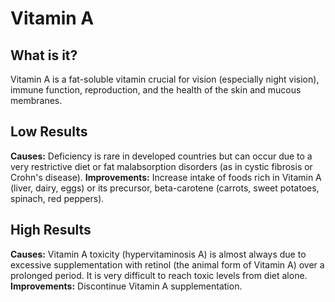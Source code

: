 # Vitamin A

## What is it?
Vitamin A is a fat-soluble vitamin crucial for vision (especially night vision), immune function, reproduction, and the health of the skin and mucous membranes.

## Low Results
**Causes:** Deficiency is rare in developed countries but can occur due to a very restrictive diet or fat malabsorption disorders (as in cystic fibrosis or Crohn's disease).
**Improvements:** Increase intake of foods rich in Vitamin A (liver, dairy, eggs) or its precursor, beta-carotene (carrots, sweet potatoes, spinach, red peppers).

## High Results
**Causes:** Vitamin A toxicity (hypervitaminosis A) is almost always due to excessive supplementation with retinol (the animal form of Vitamin A) over a prolonged period. It is very difficult to reach toxic levels from diet alone.
**Improvements:** Discontinue Vitamin A supplementation.
